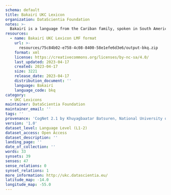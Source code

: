 ```yaml
---
schema: default
title: Bakairí UKC Lexicon
organization: DataScientia Foundation
notes: >-
  Bakairí is a language from the Cariban family, spoken in South America. The UKC Lexicon of Bakairí is represented as a lexico-semantic network. It consists of words, word senses, synsets, as well as sense-level and synset-level relationships.
resources:
  - name: Bakairí UKC Lexicon LMF format
    url: >-
      resources/75c84b02-e758-4c08-8400-58e1efe6d3e6/output-bkq.zip
    format: xml
    license: https://creativecommons.org/licenses/by-nc-sa/4.0/
    last_updated: 2023-04-17
    created: 2023-04-17
    size: 3221
    release_date: 2023-04-17
    distribution_document: ''
    language: Bakairí
    language_code: bkq
category:
  - UKC Lexicons
maintainer: DataScientia Foundation
maintainer_email: ''
tags: ''
provenance: 'CogNet 2.1 by Khuyagbaatar Batsuren, National University of Mongolia (http://cognet.ukc.disi.unitn.it); KinDiv: Kinship Diversity 1.0 by Temuulen Khishigsuren (http://ukc.disi.unitn.it/index.php/kinship/); Native Languages of the Americas 2021.11. by Laura Redish and Orrin Lewis (http://www.native-languages.org); Princeton WordNet 2.1 by Princeton University (https://wordnet.princeton.edu)'
version: '1.0'
dataset_level: Language Level (L1-2)
dataset_access: Open Access
dataset_description: ''
landing_page: ''
date_of_collection: ''
words: 33
synsets: 39
senses: 47
sense_relations: 0
synset_relations: 1
more_information: http://ukc.datascientia.eu/
latitude_map: -14.0
longitude_map: -55.0
---
```

